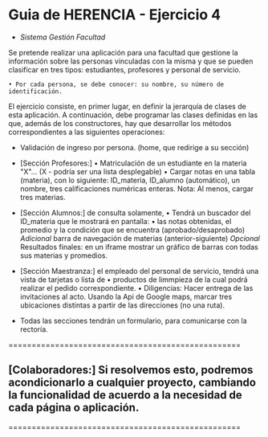 # Guia de HERENCIA - Ejercicio 4

- *Sistema Gestión Facultad*

 Se pretende realizar una aplicación para una facultad que gestione la información sobre las personas 
 vinculadas con la misma y que se pueden clasificar en tres tipos: 
 estudiantes, profesores y personal de servicio. 

    • Por cada persona, se debe conocer: su nombre, su número de identificación. 

    
El ejercicio consiste, en primer lugar, en definir la jerarquía de clases de esta aplicación. 
A continuación, debe programar las clases definidas en las que, además de los constructores, 
hay que desarrollar los métodos correspondientes a las siguientes operaciones: 

* Validación de ingreso por persona. (home, que redirige a su sección)

* [Sección Profesores:] 
    • Matriculación de un estudiante en la materia "X"... (X - podría ser una lista desplegable)
    • Cargar notas en una tabla (materia), con lo siguiente:
        ID_materia, ID_alumno (automático), un nombre, tres calificaciones numéricas enteras.
    Nota: Al menos, cargar tres materias.

* [Sección Alumnos:] de consulta solamente, 
    • Tendrá un buscador del ID_materia que le mostrará en pantalla: 
    • las notas obtenidas, el promedio y la condición que se encuentra (aprobado/desaprobado)
    _Adicional_ barra de navegación de materias (anterior-siguiente)
    _Opcional_ Resultados finales: en un iframe mostrar un gráfico de barras con todas sus materias y promedios.
    

* [Sección Maestranza:] el empleado del personal de servicio, tendrá una vista de tarjetas o lista de 
    • productos de limmpieza de la cual podrá realizar el pedido correspondiente.
    • Diligencias: Hacer entrega de las invitaciones al acto.
    Usando la Api de Google maps, marcar tres ubicaciones distintas a partir de las direcciones (no una ruta).

* Todas las secciones tendrán un formulario, para comunicarse con la rectoría.

==================================================
## [Colaboradores:] Si resolvemos esto, podremos acondicionarlo a cualquier proyecto, cambiando la funcionalidad de acuerdo a la necesidad de cada página o aplicación.
==================================================
